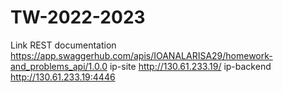 # TW-2022-2023
Link REST documentation https://app.swaggerhub.com/apis/IOANALARISA29/homework-and_problems_api/1.0.0
ip-site http://130.61.233.19/
ip-backend http://130.61.233.19:4446
